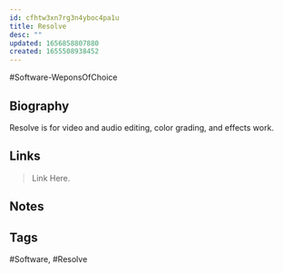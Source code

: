 ```yaml
---
id: cfhtw3xn7rg3n4yboc4pa1u
title: Resolve
desc: ""
updated: 1656858807880
created: 1655508938452
---
```


#Software-WeponsOfChoice

## Biography

Resolve is for video and audio editing, color grading, and effects work.

## Links

> Link Here.

## Notes

## Tags

#Software, #Resolve
